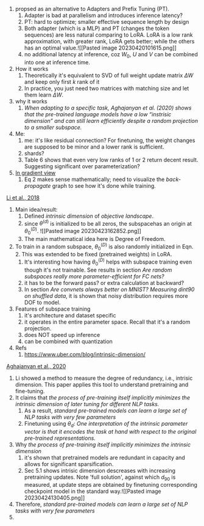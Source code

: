 1. propsed as an alternative to Adapters and Prefix Tuning (PT).
	1. Adapter is bad at parallelism and introduces inference latency?
	2. PT: hard to optimize; smaller effective sequence length by design
	3. Both adapter (which is a MLP) and PT (changes the token sequences) are less natural comparing to LoRA. LoRA is a low rank approximation, with greater rank, LoRA gets better; while the others has an optimal value.![[Pasted image 20230420101615.png]]
	4. no additional latency at inference, coz $W_0$, $U$ and $V$ can be combined into one at inference time.
2. How it works
	1. Theoretically it's equivalent to SVD of full weight update matrix $\Delta W$ and keep only first $k$ rank of it
	2. In practice, you just need two matrices with matching size and let them learn $\Delta W$. 
3. why it works
	1. *When adapting to a specific task, Aghajanyan et al. (2020) shows that the pre-trained language models have a low “instrisic dimension” and can still learn efficiently despite a random projection to a smaller subspace.*
4. Me:
	1. me: it's like residual connection? For finetuning, the weight changes are supposed to be minor and a lower rank is sufficient.
	2. shards?
	3. Table 6 shows that even very low ranks of 1 or 2 return decent result. Suggesting significant over parameterization?
5. [In gradient view](https://kexue.fm/archives/9590)
	1. Eq 2 makes sense mathematically; need to visualize the *back-propagate* graph to see how it's done while training.

[Li et al., 2018](https://arxiv.org/pdf/1804.08838.pdf)
1. Main idea/result:
	1. Defined *intrinsic dimension* of *objective landscape*.
	2. since $\theta^{(d)}$ is initialized to be all zeros, the subspacehas an origin at $\theta_0^{(D)}$. ![[Pasted image 20230423162852.png]]
	3. The main mathematical idea here is Degree of Freedom.
2. To train in a random subspace, $\theta_0^{(D)}$ is also randomly initialized in Eqn. 2. This was extended to be fixed (pretrained weights) in LoRA.
	1. It's interesting how having $\theta_0^{(D)}$ helps with subspace training even though it's not trainable. See results in section *Are random subspaces really more parameter-efficient for FC nets?* 
	2. it has to be the forward pass? or extra calculation at backward?
	3. In section *Are convnets always better on MNIST? Measuring dint90 on shuffled data*, it is shown that noisy distribution requires more DOF to model.
3. Features of subspace training
	1. it's architecture and dataset specific
	2. it operates in the entire parameter space. Recall that it's a random projection.
	3. does NOT speed up inference
	4. can be combined with quantization
4. Refs
	1. https://www.uber.com/blog/intrinsic-dimension/


[Aghajanyan et al., 2020](https://arxiv.org/pdf/2012.13255.pdf#page=9&zoom=100,110,132)
1. Li showed a method to measure the degree of redundancy, i.e., intrisic dimension. This paper applies this tool to understand pretraining and fine-tuning.
2. It claims that *the process of pre-training itself implicitly minimizes the intrinsic dimension of later tuning for different NLP tasks.* 
	1. As a result, *standard pre-trained models can learn a large set of NLP tasks with very few parameters*
	2. Finetuning using $\theta_d$: *One interpretation of the intrinsic parameter vector is that it encodes the task at hand with respect to the original pre-trained representations.*
3. Why *the process of pre-training itself implicitly minimizes the intrinsic dimension*
	1. it's shown that pretrained models are redundant in capacity and allows for significant sparsification.
	2. Sec 5.1 shows intrisic dimension descreases with increasing pretraining updates. Note 'full solution', against which $d_{90}$ is measured, at update steps are obtained by finetuning corresponding checkpoint model in the standard way.![[Pasted image 20230424130405.png]]
4. Therefore, *standard pre-trained models can learn a large set of NLP tasks with very few parameters*
5. 